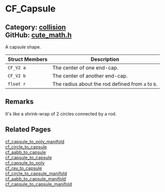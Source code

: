 [//]: # (This file is automatically generated by Cute Framework's docs parser.)
[//]: # (Do not edit this file by hand!)
[//]: # (See: https://github.com/RandyGaul/cute_framework/blob/master/samples/docs_parser.cpp)
[](../header.md ':include')

# CF_Capsule

Category: [collision](/api_reference?id=collision)  
GitHub: [cute_math.h](https://github.com/RandyGaul/cute_framework/blob/master/include/cute_math.h)  
---

A capsule shape.

Struct Members | Description
--- | ---
`CF_V2 a` | The center of one end-cap.
`CF_V2 b` | The center of another end-cap.
`float r` | The radius about the rod defined from `a` to `b`.

## Remarks

It's like a shrink-wrap of 2 circles connected by a rod.

## Related Pages

[cf_capsule_to_poly_manifold](/collision/cf_capsule_to_poly_manifold.md)  
[cf_circle_to_capsule](/collision/cf_circle_to_capsule.md)  
[cf_aabb_to_capsule](/collision/cf_aabb_to_capsule.md)  
[cf_capsule_to_capsule](/collision/cf_capsule_to_capsule.md)  
[cf_capsule_to_poly](/collision/cf_capsule_to_poly.md)  
[cf_ray_to_capsule](/collision/cf_ray_to_capsule.md)  
[cf_circle_to_capsule_manifold](/collision/cf_circle_to_capsule_manifold.md)  
[cf_aabb_to_capsule_manifold](/collision/cf_aabb_to_capsule_manifold.md)  
[cf_capsule_to_capsule_manifold](/collision/cf_capsule_to_capsule_manifold.md)  
